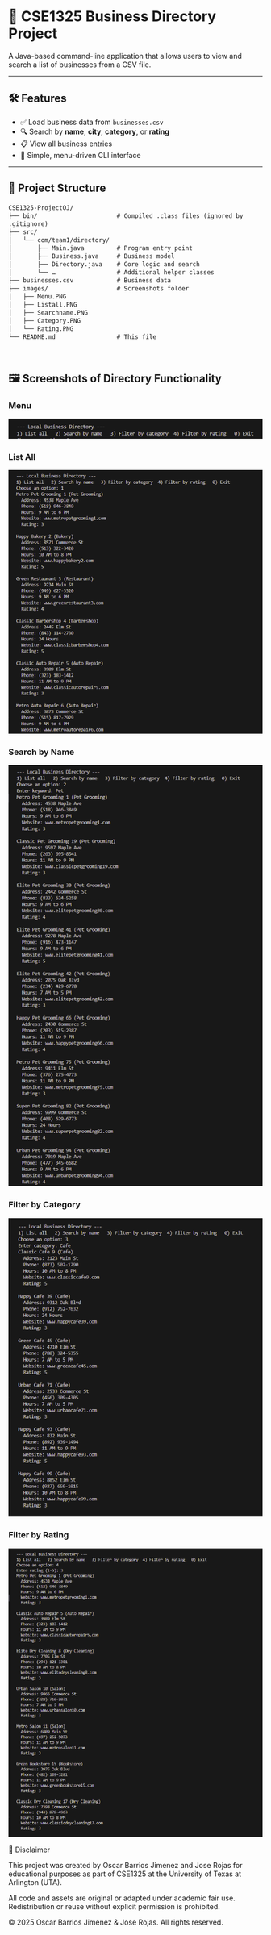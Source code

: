 # 📂 CSE1325 Business Directory Project

A Java-based command-line application that allows users to view and search a list of businesses from a CSV file.

---

## 🛠️ Features

- ✅ Load business data from `businesses.csv`  
- 🔍 Search by **name**, **city**, **category**, or **rating**  
- 📋 View all business entries  
- 🧭 Simple, menu-driven CLI interface  

---


## 🧰 Project Structure

```plaintext
CSE1325-ProjectOJ/
├── bin/                      # Compiled .class files (ignored by .gitignore)
├── src/
│   └── com/team1/directory/
│       ├── Main.java         # Program entry point
│       ├── Business.java     # Business model
│       ├── Directory.java    # Core logic and search
│       └── …                 # Additional helper classes
├── businesses.csv            # Business data
├── images/                   # Screenshots folder
│   ├── Menu.PNG
│   ├── Listall.PNG
│   ├── Searchname.PNG
│   ├── Category.PNG
│   └── Rating.PNG
└── README.md                 # This file



```



## 🖼️ Screenshots of Directory Functionality

### Menu
![Menu](images/Menu.PNG)

### List All
![List All](images/Listall.PNG)

### Search by Name
![Search by Name](images/Searchname.PNG)

### Filter by Category
![Filter by Category](https://github.com/MangakingO/CSE1325-ProjectOJ/blob/main/images/Category.PNG)

### Filter by Rating
![Filter by Rating](images/Rating.PNG)

📄 Disclaimer

This project was created by Oscar Barrios Jimenez and Jose Rojas for educational purposes as part of CSE1325 at the University of Texas at Arlington (UTA).

All code and assets are original or adapted under academic fair use. Redistribution or reuse without explicit permission is prohibited.

© 2025 Oscar Barrios Jimenez & Jose Rojas. All rights reserved.
